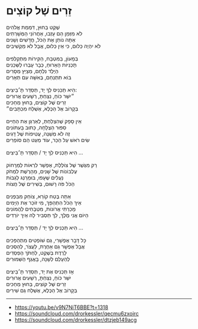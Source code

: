# זֵרִים שֶׁל קוֹצִים

שֶׁקֶט בַּחוּץ, דִּמְמַת אֱלֹהִים\
לֹא מִזְּמַן הֵם עָזְבוּ, אַחֲרוֹנֵי הַמְּשָׁרְתִים\
אַתָּה נוֹתֵן אֶת הַכֹּל, חֳדָשִׁים וְשָׁנִים\
לֹא יִהְיֶה כְּלוּם, כִּי אֵין כְּלוּם, אֲבָל לֹא מַקְשִׁיבִים\
\
בְּמָעוֹן, בַּמִּטְבָּח, הַקִּירוֹת מִתְקַלְּפִים\
תָּכְנִיּוֹת הָאֵרוּחַ, כְּבָר עָבְרוּ לַשְּׁכֵנִים\
הַיֶּלֶד נִלְחָם, מְצַיֵּץ מְסָרִים\
בּוֹא תִּתְנַחֵם, בְּאִשָּׁה עִם תְּאָרִים\
\
הִיא תַּכְנִיס לְךָ יָד, תְּסַדֵּר תָּ׳בֵּיצִים:\
״יִשַּׁר כּוֹחַ, נִצַּחְתָּ, רְשָׁעִים אֲרוּרִים\
זֵרִים שֶׁל קוֹצִים, בַּחוּץ מְחַכִּים\
בְּקָרוֹב אֶל הַכֶּלֶא, אֶשְׁלַח מִכְתָּבִים״\
\
אֵין סָפֵק שֶׁהִצְלַחְתְּ, לְאַרְגֵּן אֶת הַחַיִּים\
סִפּוּר הַצְלָחָה, כָּתוּב בָּעִתּוֹנִים\
זֶה לֹא מְשַׁנֶּה, עֲטִיפוֹת שֶׁל דָּגִים\
שִׂים רֹאשׁ עַל הַכַּר, עוֹד מְעַט הֵם סוֹפְרִים\
\
הִיא תַּכְנִיס לְךָ יָד / תְּסַדֵּר תָּ׳בֵּיצִים …\
\
רַק מִגֶּשֶׁר שֶׁל צוֹלֶלֶת, אֶפְשָׁר לִרְאוֹת לְמֵרָחוֹק\
עֶלְבּוֹנוֹת שֶׁל שָׁנִים, מֵהָרֶשֶׁת לִמְחֹק\
נַעֲלִים שֶׁעָפוּ, בּוּמֵרַנְגּ לַגַּבּוֹת\
הַכֹּל פֹּה רָשׁוּם, בְּשִׁירִים שֶׁל חֲצוֹת\
\
אַתָּה בֶּטַח קוֹרֵא, צוֹחֵק מִבִּפְנִים\
אֵיךְ הַכֹּל הִתְהַפֵּךְ, מִי זוֹכֵר אֶת הַיָּמִים\
מָכַרְתִּי אֲרוֹנוֹת, מִטְבָּחִים לַהֲמוֹנִים\
הַיּוֹם אֲנִי מֶלֶךְ, לֵךְ תַּסְבִּיר לָהּ אֵיךְ יוֹרְדִים\
\
הִיא תַּכְנִיס לְךָ יָד / תְּסַדֵּר תָּ׳בֵּיצִים ...\
\
כָּל דָּבָר אֶפְשָׁרִי, גַּם שׁוֹפְטִים מִתְהַפְּכִים\
אֲבָל אֶפְשָׁר גַּם אַחֶרֶת, לַעֲצֹר, לְהַסְכִּים\
לָרֶדֶת בְּשֶׁקֶט, לַחְתֹּךְ הֶפְסֵדִים\
לְהֵעָלֵם לְשָׁנָה, בָּאֲגַף הַשְּׁמוּרִים\
\
אָז תַּכְנִיס אֶת יָד, תְּסַדֵּר תָּ׳בֵּיצִים\
יִשַּׁר כּוֹחַ, נִצַּחְתָּ, רְשָׁעִים אֲרוּרִים\
זֵרִים שֶׁל קוֹצִים, בַּחוּץ מְחַכִּים\
בְּקָרוֹב אֶל הַכֶּלֶא, אֶשְׁלַח גַּם שִׁירִים

---
- https://youtu.be/v9N7NiT6BBE?t=1318
- https://soundcloud.com/drorkessler/qecmu6zxoirc
- https://soundcloud.com/drorkessler/dtzjeb149acg
